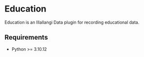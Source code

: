# Education

Education is an Illallangi Data plugin for recording educational data.

## Requirements

- Python >= 3.10.12
